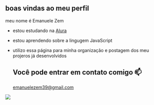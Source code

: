 ## boas vindas ao meu perfil

 meu nome é Emanuele Zem 

 - estou estudando na [Alura](https://www.alura.com.br)
- estou aprendendo sobre a lingugem JavaScript
- utilizo essa página para minha organização e postagem dos meu projeros já desenvolvidos


  ## Você pode entrar em contato comigo 📫

  emanuelezem39@gmail.com


![](https://media.tenor.com/uDdhIlBkMhQAAAAM/magic-dark.gif)
